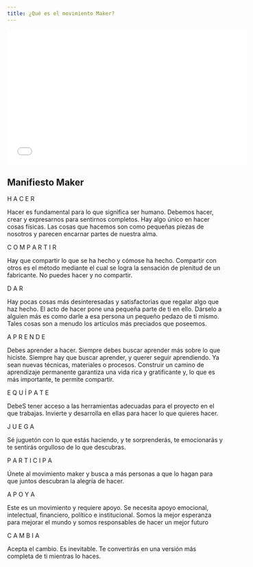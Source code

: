 ```yaml
---
title: ¿Qué es el movimiento Maker?
---
```



<iframe width="560" height="315" src="//www.youtube.com/embed/IsRBgBwLwxw" frameborder="0" allowfullscreen></iframe>

## Manifiesto Maker

H A C E R

Hacer es fundamental para lo que significa ser humano.
Debemos hacer, crear y expresarnos para sentirnos completos. 
Hay algo único en hacer cosas físicas. Las cosas que hacemos 
son como pequeñas piezas de nosotros y parecen encarnar
partes de nuestra alma.


C O M P A R T I R

Hay que compartir lo que se ha hecho y cómose ha hecho. 
Compartir con otros es el método mediante el cual se logra 
la sensación de plenitud de un fabricante. 
No puedes hacer y no compartir.


D A R

Hay pocas cosas más desinteresadas y satisfactorias 
que regalar algo que haz hecho.
El acto de hacer pone una pequeña parte de ti en ello.
Dárselo a alguien más es como darle a esa persona un pequeño 
pedazo de ti mismo. Tales cosas son a menudo los artículos 
más preciados que poseemos.

A P R E N D E

Debes aprender a hacer. Siempre debes buscar aprender más sobre lo que hiciste. 
Siempre hay que buscar aprender, y querer seguir aprendiendo. Ya sean
nuevas técnicas, materiales o procesos.
Construir un camino de aprendizaje permanente garantiza una 
vida rica y gratificante y, lo que es más importante, te permite compartir.

E Q U Í P A T E 

DebeS tener acceso a las herramientas adecuadas 
para el proyecto en el que trabajas. Invierte y desarrolla
en ellas para hacer lo que quieres hacer.

J U E G A

Sé juguetón con lo que estás haciendo, y te sorprenderás, 
te emocionarás y te sentirás orgulloso de lo que descubras.

P A R T I C I P A

Únete al movimiento maker y busca a más personas a que lo hagan
para que juntos descubran la alegría de hacer.

A P O Y A

Este es un movimiento y requiere apoyo. 
Se necesita apoyo emocional, intelectual, financiero, 
político e institucional. 
Somos la mejor esperanza para mejorar el mundo y somos 
responsables de hacer un mejor futuro

C A M B I A 

Acepta el cambio. Es inevitable. 
Te convertirás en una versión más completa de ti mientras lo haces.


